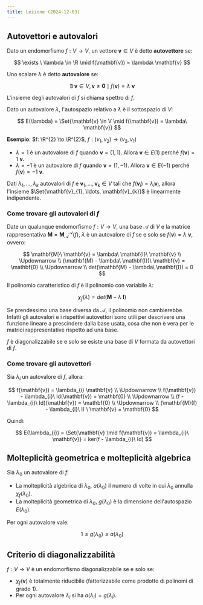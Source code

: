 ```yaml
---
title: Lezione (2024-12-03)
---
```


## Autovettori e autovalori

Dato un endomorfismo $f: V \to V$, un vettore $\mathbf{v} \in V$ è detto
**autovettore** se:

$$
\exists \ \lambda \in \R \mid f(\mathbf{v}) = \lambda\ \mathbf{v}
$$

Uno scalare $\lambda$ è detto **autovalore** se:

$$
\exists \ \mathbf{v} \in V, \mathbf{v} \neq \mathbf{0} \mid f(\mathbf{v}) = \lambda\ \mathbf{v}
$$

L'insieme degli autovalori di $f$ si chiama spettro di $f$.

Dato un autovalore $\lambda$, l'autospazio relativo a $\lambda$ è il sottospazio
di $V$:

$$
E(\lambda) = \Set{\mathbf{v} \in V \mid f(\mathbf{v}) = \lambda\ \mathbf{v}}
$$

**Esempio**: $f: \R^{2} \to \R^{2}$, $f: (v_{1},v_{2}) \to (v_{2}, v_{1})$

- $\lambda = 1$ è un autovalore di $f$ quando $\mathbf{v} = (1, 1)$. Allora
  $\mathbf{v} \in E(1)$ perché $f(\mathbf{v}) = 1\ \mathbf{v}$.
- $\lambda = -1$ è un autovalore di $f$ quando $\mathbf{v} = (1, -1)$. Allora
  $\mathbf{v} \in E(-1)$ perché $f(\mathbf{v}) = -1\ \mathbf{v}$.

Dati $\lambda_{1}, \ldots, \lambda_{k}$ autovalori di $f$ e
$\mathbf{v}_{1}, \ldots, \mathbf{v}_{k} \in V$ tali che
$f(\mathbf{v}_{i}) = \lambda_{i} \mathbf{v}_{i}$, allora l'insieme
$\Set{\mathbf{v}_{1}, \ldots, \mathbf{v}_{k}}$ è linearmente indipendente.

### Come trovare gli autovalori di $f$

Date un qualunque endomorfismo $f: V \to V$, una base $\mathcal{A}$ di $V$ e la
matrice rappresentativa
$\mathbf{M} = \mathbf{M}_{\mathcal{A}}^{\mathcal{A}}(f)$, $\lambda$ è un
autovalore di $f$ se e solo se $f(\mathbf{v}) = \lambda\ \mathbf{v}$, ovvero:

$$
\mathbf{M}\ \mathbf{v} = \lambda\ \mathbf{I}\ \mathbf{v} \\
\Updownarrow \\
(\mathbf{M} - \lambda\ \mathbf{I})\ \mathbf{v} = \mathbf{0} \\
\Updownarrow \\
det(\mathbf{M} - \lambda\ \mathbf{I}) = 0
$$

Il polinomio caratteristico di $f$ è il polinomio con variabile $\lambda$:

$$
\chi_{f}(\lambda) = det(\mathbf{M} - \lambda \ \mathbf{I})
$$

Se prendessimo una base diversa da $\mathcal{A}$, il polinomio non cambierebbe.
Infatti gli autovalori e i rispettivi autovettori sono utili per descrivere una
funzione lineare a prescindere dalla base usata, cosa che non è vera per le
matrici rappresentative rispetto ad una base.

$f$ è diagonalizzabile se e solo se esiste una base di $V$ formata da
autovettori di $f$.

### Come trovare gli autovettori

Sia $\lambda_{i}$ un autovalore di $f$, allora:

$$
f(\mathbf{v}) = \lambda_{i} \mathbf{v} \\
\Updownarrow \\
f(\mathbf{v}) - \lambda_{i}\ Id(\mathbf{v}) = \mathbf{0} \\
\Updownarrow \\
(f - \lambda_{i}\ Id)(\mathbf{v}) = \mathbf{0} \\
\Updownarrow \\
(\mathbf{M}(f) - \lambda_{i}\ I) \ \mathbf{v} = \mathbf{0}
$$

Quindi:

$$
E(\lambda_{i}) = \Set{\mathbf{v} \mid f(\mathbf{v}) = \lambda_{i}\ \mathbf{v}} = ker(f - \lambda_{i}\ Id)
$$

## Molteplicità geometrica e molteplicità algebrica

Sia $\lambda_{0}$ un autovalore di $f$:

- La molteplicità algebrica di $\lambda_{0}$, $a(\lambda_{0})$ il numero di
  volte in cui $\lambda_{0}$ annulla $\chi_{f}(\lambda_{0})$.
- La molteplicità geometrica di $\lambda_{0}$, $g(\lambda_{0})$ è la dimensione
  dell'autospazio $E(\lambda_{0})$.

Per ogni autovalore vale:

$$
1 \leq g(\lambda_{0}) \leq a(\lambda_{0})
$$

## Criterio di diagonalizzabilità

$f: V \to V$ è un endomorfismo diagonalizzabile se e solo se:

- $\chi_{f}(\mathbf{v})$ è totalmente riducibile (fattorizzabile come prodotto
  di polinomi di grado 1).
- Per ogni autovalore $\lambda_{i}$ si ha $a(\lambda_{i}) = g(\lambda_{i})$.
